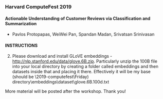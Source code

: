 ### Harvard ComputeFest 2019

#### Actionable Understanding of Customer Reviews via Classification and Summarization

 - Pavlos Protopapas, WeiWei Pan, Spandan Madan, Srivatsan Srinivasan
 
#### INSTRUCTIONS

2. Please download and install GLoVE embeddings - http://nlp.stanford.edu/data/glove.6B.zip. Particularly unzip the 100B file into your local directory by creating a folder called embeddings and then datasets inside that and placing it there. Effectively it will be my base (should be \2019-computefest\Friday) directory\embeddings\dataset\glove.6B.100d.txt


More material will be posted after the workshop. Thank you!
